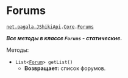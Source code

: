 [//]: # (Created by Firely-Pasha on 02.01.2018)

# Forums

[`net.pagala.JShikiApi`](../../README.md)`.`[`Сore`](../Core.md)`.`[`Forums`](../../src/main/java/net/pagala/JShikiApi/Core/Forums.java)

***Все методы в классе `Forums` - статические.***

Методы:
* `List<`[`Forum`](../Items/Forum.md)`> getList()`
    * **Возвращает:** список форумов.
